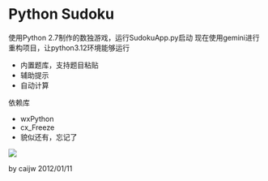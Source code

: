 # Python Sudoku

使用Python 2.7制作的数独游戏，运行SudokuApp.py启动
现在使用gemini进行重构项目，让python3.12环境能够运行

* 内置题库，支持题目粘贴
* 辅助提示
* 自动计算

依赖库

* wxPython
* cx_Freeze
* 貌似还有，忘记了

![](snapshot.png)

by caijw 2012/01/11
